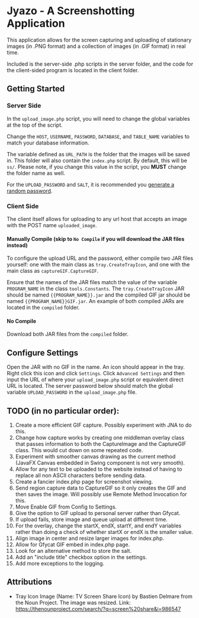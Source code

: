 # Jyazo - A Screenshotting Application
This application allows for the screen capturing and uploading of 
stationary images (in .PNG format) and a collection of images (in .GIF 
format) in real time.

Included is the server-side .php scripts in the server folder, and the
code for the client-sided program is located in the client folder.

## Getting Started
### Server Side
In the `upload_image.php` script, you will need to change the global
variables at the top of the script.

Change the `HOST`, `USERNAME`, `PASSWORD`, `DATABASE`, and `TABLE_NAME`
variables to match your database information.

The variable defined as `URL_PATH` is the folder that the images will
be saved in. This folder will also contain the `index.php` script. By
default, this will be `ss/`. Please note, if you change this value in
the script, you **MUST** change the folder name as well.

For the `UPLOAD_PASSWORD` and `SALT`, it is recommended you
[generate a random password](https://passwordsgenerator.net/).

### Client Side
The client itself allows for uploading to any url host that accepts an
image with the POST name `uploaded_image`.

#### Manually Compile (skip to `No Compile` if you will download the JAR files instead)

To configure the upload URL and the password, either compile two JAR
files yourself: one with the main class as `tray.CreateTrayIcon`, and
one with the main class as `captureGIF.CaptureGIF`.

Ensure that the names of the JAR files match the value of the variable
`PROGRAM_NAME` in the class `tools.Constants`. The
`tray.CreateTrayIcon` JAR should be named ``{{PROGRAM_NAME}}.jar`` and
the compiled GIF jar should be named `{{PROGRAM_NAME}}GIF.jar`. An
example of both compiled JARs are located in the `compiled` folder.

#### No Compile

Download both JAR files from the `compiled` folder.

## Configure Settings
Open the JAR with no GIF in the name. An icon should appear in the
tray. Right click this icon and click `Settings`. Click
`Advanced Settings` and then input the URL of where your
`upload_image.php` script or equivalent direct URL is
located. The server password below should match the global variable
`UPLOAD_PASSWORD` in the `upload_image.php` file.

## TODO (in no particular order):
1. Create a more efficient GIF capture. Possibly experiment with JNA to 
do this.
2. Change how capture works by creating one middleman overlay class
that passes information to both the CaptureImage and the CaptureGIF
class. This would cut down on some repeated code.
3. Experiment with smoother canvas drawing as the current method
(JavaFX Canvas embedded in Swing component is not very smooth).
4. Allow for any text to be uploaded to the website instead of having 
to replace all non ASCII characters before sending data.
5. Create a fancier index.php page for screenshot viewing.
6. Send region capture data to CaptureGIF so it only creates the GIF and
then saves the image. Will possibly use Remote Method Invocation for
this.
7. Move Enable GIF from Config to Settings.
8. Give the option to GIF upload to personal server rather than Gfycat.
9. If upload fails, store image and queue upload at different time.
10. For the overlay, change the startX, endX, startY, and endY variables
rather than doing a check of whether startX or endX is the smaller
value.
11. Align image in center and resize larger images for index.php.
12. Allow for Gfycat GIF embed in index.php page.
13. Look for an alternative method to store the salt.
14. Add an "include title" checkbox option in the settings.
15. Add more exceptions to the logging.

## Attributions
* Tray Icon Image (Name: TV Screen Share Icon) by Bastien Delmare from
the Noun Project. The image was resized.
Link: https://thenounproject.com/search/?q=screen%20share&i=986547